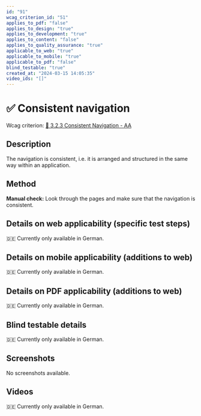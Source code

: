 ```yaml
---
id: "91"
wcag_criterion_id: "51"
applies_to_pdf: "false"
applies_to_design: "true"
applies_to_development: "true"
applies_to_content: "false"
applies_to_quality_assurance: "true"
applicable_to_web: "true"
applicable_to_mobile: "true"
applicable_to_pdf: "false"
blind_testable: "true"
created_at: "2024-03-15 14:05:35"
video_ids: "[]"
---
```


# ✅ Consistent navigation

Wcag criterion: [📜 3.2.3 Consistent Navigation - AA](..)

## Description

The navigation is consistent, i.e. it is arranged and structured in the same way within an application.

## Method

**Manual check:** Look through the pages and make sure that the navigation is consistent.

## Details on web applicability (specific test steps)

🇩🇪 Currently only available in German.

## Details on mobile applicability (additions to web)

🇩🇪 Currently only available in German.

## Details on PDF applicability (additions to web)

🇩🇪 Currently only available in German.

## Blind testable details

🇩🇪 Currently only available in German.

## Screenshots

No screenshots available.

## Videos

🇩🇪 Currently only available in German.
